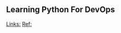 ## Learning Python For DevOps





































[Links:](https://youtu.be/dbCBe7hlLbk)
[Ref:](C:\Users\ganil\Documents\DevOPS\Books\Python$DevOps\Python4DevOps.pdf)
